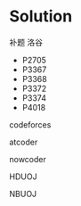 # Solution
补题
洛谷
- P2705
- P3367
- P3368
- P3372
- P3374
- P4018

codeforces

atcoder

nowcoder

HDUOJ

NBUOJ
